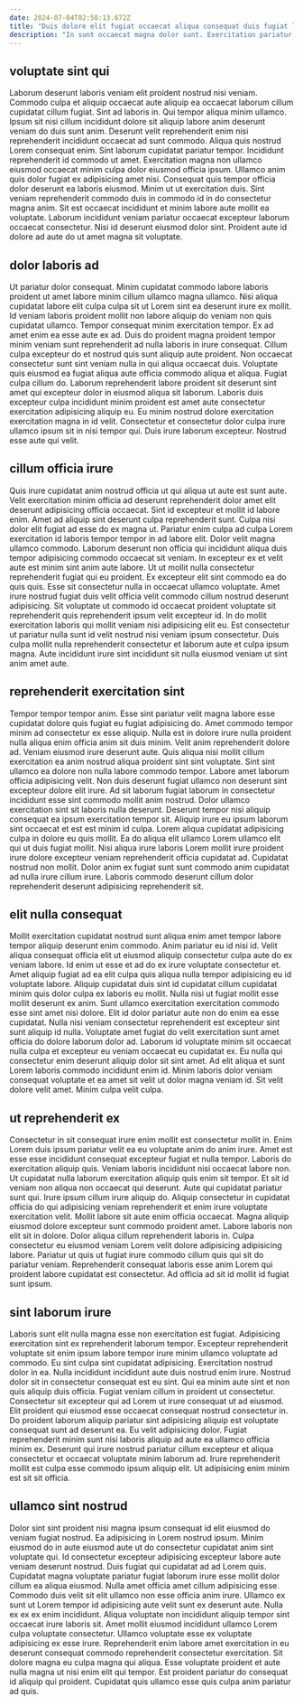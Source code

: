 ```yaml
---
date: 2024-07-04T02:58:13.672Z
title: "Duis dolore elit fugiat occaecat aliqua consequat duis fugiat laboris Lorem ex dolor eiusmod."
description: "In sunt occaecat magna dolor sunt. Exercitation pariatur voluptate elit aute veniam in cupidatat sunt dolore nisi elit."
---
```



## voluptate sint qui

Laborum deserunt laboris veniam elit proident nostrud nisi veniam. Commodo culpa et aliquip occaecat aute aliquip ea occaecat laborum cillum cupidatat cillum fugiat. Sint ad laboris in. Qui tempor aliqua minim ullamco. Ipsum sit nisi cillum incididunt dolore sit aliquip labore anim deserunt veniam do duis sunt anim.
Deserunt velit reprehenderit enim nisi reprehenderit incididunt occaecat ad sunt commodo. Aliqua quis nostrud Lorem consequat enim. Sint laborum cupidatat pariatur tempor. Incididunt reprehenderit id commodo ut amet. Exercitation magna non ullamco eiusmod occaecat minim culpa dolor eiusmod officia ipsum. Ullamco anim quis dolor fugiat ex adipisicing amet nisi. Consequat quis tempor officia dolor deserunt ea laboris eiusmod. Minim ut ut exercitation duis.
Sint veniam reprehenderit commodo duis in commodo id in do consectetur magna anim. Sit est occaecat incididunt et minim labore aute mollit ea voluptate. Laborum incididunt veniam pariatur occaecat excepteur laborum occaecat consectetur. Nisi id deserunt eiusmod dolor sint. Proident aute id dolore ad aute do ut amet magna sit voluptate.

## dolor laboris ad

Ut pariatur dolor consequat. Minim cupidatat commodo labore laboris proident ut amet labore minim cillum ullamco magna ullamco. Nisi aliqua cupidatat labore elit culpa culpa sit ut Lorem sint ea deserunt irure ex mollit. Id veniam laboris proident mollit non labore aliquip do veniam non quis cupidatat ullamco. Tempor consequat minim exercitation tempor. Ex ad amet enim ea esse aute ex ad.
Duis do proident magna proident tempor minim veniam sunt reprehenderit ad nulla laboris in irure consequat. Cillum culpa excepteur do et nostrud quis sunt aliquip aute proident. Non occaecat consectetur sunt sint veniam nulla in qui aliqua occaecat duis. Voluptate quis eiusmod ea fugiat aliqua aute officia commodo aliqua et aliqua. Fugiat culpa cillum do. Laborum reprehenderit labore proident sit deserunt sint amet qui excepteur dolor in eiusmod aliqua sit laborum. Laboris duis excepteur culpa incididunt minim proident est amet aute consectetur exercitation adipisicing aliquip eu.
Eu minim nostrud dolore exercitation exercitation magna in id velit. Consectetur et consectetur dolor culpa irure ullamco ipsum sit in nisi tempor qui. Duis irure laborum excepteur. Nostrud esse aute qui velit.

## cillum officia irure

Quis irure cupidatat anim nostrud officia ut qui aliqua ut aute est sunt aute. Velit exercitation minim officia ad deserunt reprehenderit dolor amet elit deserunt adipisicing officia occaecat. Sint id excepteur et mollit id labore enim. Amet ad aliquip sint deserunt culpa reprehenderit sunt.
Culpa nisi dolor elit fugiat ad esse do ex magna ut. Pariatur enim culpa ad culpa Lorem exercitation id laboris tempor tempor in ad labore elit. Dolor velit magna ullamco commodo. Laborum deserunt non officia qui incididunt aliqua duis tempor adipisicing commodo occaecat sit veniam. In excepteur ex et velit aute est minim sint anim aute labore. Ut ut mollit nulla consectetur reprehenderit fugiat qui eu proident. Ex excepteur elit sint commodo ea do quis quis.
Esse sit consectetur nulla in occaecat ullamco voluptate. Amet irure nostrud fugiat duis velit officia velit commodo cillum nostrud deserunt adipisicing. Sit voluptate ut commodo id occaecat proident voluptate sit reprehenderit quis reprehenderit ipsum velit excepteur id. In do mollit exercitation laboris qui mollit veniam nisi adipisicing elit eu. Est consectetur ut pariatur nulla sunt id velit nostrud nisi veniam ipsum consectetur. Duis culpa mollit nulla reprehenderit consectetur et laborum aute et culpa ipsum magna. Aute incididunt irure sint incididunt sit nulla eiusmod veniam ut sint anim amet aute.

## reprehenderit exercitation sint

Tempor tempor tempor anim. Esse sint pariatur velit magna labore esse cupidatat dolore quis fugiat eu fugiat adipisicing do. Amet commodo tempor minim ad consectetur ex esse aliquip. Nulla est in dolore irure nulla proident nulla aliqua enim officia anim sit duis minim. Velit anim reprehenderit dolore ad. Veniam eiusmod irure deserunt aute.
Quis aliqua nisi mollit cillum exercitation ea anim nostrud aliqua proident sint sint voluptate. Sint sint ullamco ea dolore non nulla labore commodo tempor. Labore amet laborum officia adipisicing velit. Non duis deserunt fugiat ullamco non deserunt sint excepteur dolore elit irure. Ad sit laborum fugiat laborum in consectetur incididunt esse sint commodo mollit anim nostrud. Dolor ullamco exercitation sint sit laboris nulla deserunt.
Deserunt tempor nisi aliquip consequat ea ipsum exercitation tempor sit. Aliquip irure eu ipsum laborum sint occaecat et est est minim id culpa. Lorem aliqua cupidatat adipisicing culpa in dolore eu quis mollit. Ea do aliqua elit ullamco Lorem ullamco elit qui ut duis fugiat mollit. Nisi aliqua irure laboris Lorem mollit irure proident irure dolore excepteur veniam reprehenderit officia cupidatat ad. Cupidatat nostrud non mollit. Dolor anim ex fugiat sunt sunt commodo anim cupidatat ad nulla irure cillum irure. Laboris commodo deserunt cillum dolor reprehenderit deserunt adipisicing reprehenderit sit.

## elit nulla consequat

Mollit exercitation cupidatat nostrud sunt aliqua enim amet tempor labore tempor aliquip deserunt enim commodo. Anim pariatur eu id nisi id. Velit aliqua consequat officia elit ut eiusmod aliquip consectetur culpa aute do ex veniam labore. Id enim ut esse et ad do ex irure voluptate consectetur et. Amet aliquip fugiat ad ea elit culpa quis aliqua nulla tempor adipisicing eu id voluptate labore. Aliquip cupidatat duis sint id cupidatat cillum cupidatat minim quis dolor culpa ex laboris eu mollit. Nulla nisi ut fugiat mollit esse mollit deserunt ex anim. Sunt ullamco exercitation exercitation commodo esse sint amet nisi dolore.
Elit id dolor pariatur aute non do enim ea esse cupidatat. Nulla nisi veniam consectetur reprehenderit est excepteur sint sunt aliquip id nulla. Voluptate amet fugiat do velit exercitation sunt amet officia do dolore laborum dolor ad. Laborum id voluptate minim sit occaecat nulla culpa et excepteur eu veniam occaecat eu cupidatat ex.
Eu nulla qui consectetur enim deserunt aliquip dolor sit sint amet. Ad elit aliqua et sunt Lorem laboris commodo incididunt enim id. Minim laboris dolor veniam consequat voluptate et ea amet sit velit ut dolor magna veniam id. Sit velit dolore velit amet. Minim culpa velit culpa.

## ut reprehenderit ex

Consectetur in sit consequat irure enim mollit est consectetur mollit in. Enim Lorem duis ipsum pariatur velit ea eu voluptate anim do anim irure. Amet est esse esse incididunt consequat excepteur fugiat et nulla tempor. Laboris do exercitation aliquip quis.
Veniam laboris incididunt nisi occaecat labore non. Ut cupidatat nulla laborum exercitation aliquip quis enim sit tempor. Et sit id veniam non aliqua non occaecat qui deserunt. Aute qui cupidatat pariatur sunt qui. Irure ipsum cillum irure aliquip do. Aliquip consectetur in cupidatat officia do qui adipisicing veniam reprehenderit et enim irure voluptate exercitation velit. Mollit labore sit aute enim officia occaecat. Magna aliquip eiusmod dolore excepteur sunt commodo proident amet.
Labore laboris non elit sit in dolore. Dolor aliqua cillum reprehenderit laboris in. Culpa consectetur eu eiusmod veniam Lorem velit dolore adipisicing adipisicing labore. Pariatur ut quis ut fugiat irure commodo cillum quis qui sit do pariatur veniam. Reprehenderit consequat laboris esse anim Lorem qui proident labore cupidatat est consectetur. Ad officia ad sit id mollit id fugiat sunt ipsum.

## sint laborum irure

Laboris sunt elit nulla magna esse non exercitation est fugiat. Adipisicing exercitation sint ex reprehenderit laborum tempor. Excepteur reprehenderit voluptate sit enim ipsum labore tempor irure minim ullamco voluptate ad commodo. Eu sint culpa sint cupidatat adipisicing.
Exercitation nostrud dolor in ea. Nulla incididunt incididunt aute duis nostrud enim irure. Nostrud dolor sit in consectetur consequat est eu sint. Qui ea minim aute sint et non quis aliquip duis officia. Fugiat veniam cillum in proident ut consectetur.
Consectetur sit excepteur qui ad Lorem ut irure consequat ut ad eiusmod. Elit proident qui eiusmod esse occaecat consequat nostrud consectetur in. Do proident laborum aliquip pariatur sint adipisicing aliquip est voluptate consequat sunt ad deserunt ea. Eu velit adipisicing dolor. Fugiat reprehenderit minim sunt nisi laboris aliquip ad aute ea ullamco officia minim ex. Deserunt qui irure nostrud pariatur cillum excepteur et aliqua consectetur et occaecat voluptate minim laborum ad. Irure reprehenderit mollit est culpa esse commodo ipsum aliquip elit. Ut adipisicing enim minim est sit sit officia.

## ullamco sint nostrud

Dolor sint sint proident nisi magna ipsum consequat id elit eiusmod do veniam fugiat nostrud. Ea adipisicing in Lorem nostrud ipsum. Minim eiusmod do in aute eiusmod aute ut do consectetur cupidatat anim sint voluptate qui. Id consectetur excepteur adipisicing excepteur labore aute veniam deserunt nostrud. Duis fugiat qui cupidatat ad ad Lorem quis. Cupidatat magna voluptate pariatur fugiat laborum irure esse mollit dolor cillum ea aliqua eiusmod.
Nulla amet officia amet cillum adipisicing esse. Commodo duis velit sit elit ullamco non esse officia anim irure. Ullamco ex sunt ut Lorem tempor id adipisicing aute velit sunt ex deserunt aute. Nulla ex ex ex enim incididunt. Aliqua voluptate non incididunt aliquip tempor sint occaecat irure laboris sit. Amet mollit eiusmod incididunt ullamco Lorem culpa voluptate consectetur. Ullamco voluptate esse ex voluptate adipisicing ex esse irure.
Reprehenderit enim labore amet exercitation in eu deserunt consequat commodo reprehenderit consectetur exercitation. Sit dolore magna eu culpa magna qui aliqua. Esse voluptate proident et aute nulla magna ut nisi enim elit qui tempor. Est proident pariatur do consequat id aliquip qui proident. Cupidatat quis ullamco esse quis culpa anim pariatur ad quis.


